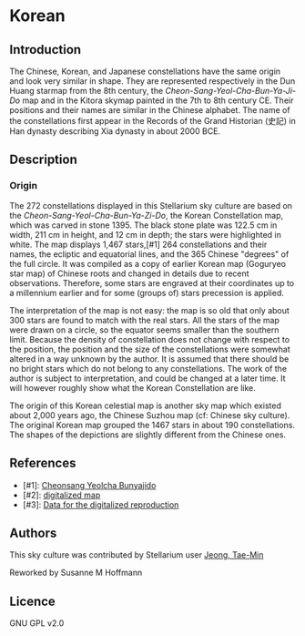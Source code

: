 # Korean

## Introduction

The Chinese, Korean, and Japanese constellations have the same origin and look very similar in shape. They are represented respectively in the Dun Huang starmap from the 8th century, the _Cheon-Sang-Yeol-Cha-Bun-Ya-Ji-Do_ map and in the Kitora skymap painted in the 7th to 8th century CE. Their positions and their names are similar in the Chinese alphabet. The name of the constellations first appear in the Records of the Grand Historian (史記) in Han dynasty describing Xia dynasty in about 2000 BCE.

## Description

### Origin

The 272 constellations displayed in this Stellarium sky culture are based on the _Cheon-Sang-Yeol-Cha-Bun-Ya-Zi-Do_, the Korean Constellation map, which was carved in stone 1395. The black stone plate was 122.5 cm in width, 211 cm in height, and 12 cm in depth; the stars were highlighted in white. The map displays 1,467 stars,[#1] 264 constellations and their names, the ecliptic and equatorial lines, and the 365 Chinese "degrees" of the full circle. It was compiled as a copy of earlier Korean map (Goguryeo star map) of Chinese roots and changed in details due to recent observations. Therefore, some stars are engraved at their coordinates up to a millennium earlier and for some (groups of) stars precession is applied. 

The interpretation of the map is not easy: the map is so old that only about 300 stars are found to match with the real stars. All the stars of the map were drawn on a circle, so the equator seems smaller than the southern limit. Because the density of constellation does not change with respect to the position, the position and the size of the constellations were somewhat altered in a way unknown by the author. It is assumed that there should be no bright stars which do not belong to any constellations. The work of the author is subject to interpretation, and could be changed at a later time. It will however roughly show what the Korean Constellation are like. 

The origin of this Korean celestial map is another sky map which existed about 2,000 years ago, the Chinese Suzhou map (cf: Chinese sky culture). The original Korean map grouped the 1467 stars in about 190 constellations. The shapes of the depictions are slightly different from the Chinese ones. 

## References

 - [#1]: [Cheonsang Yeolcha Bunyajido](http://en.wikipedia.org/wiki/Cheonsang_Yeolcha_Bunyajido)
 - [#2]: [digitalized map](https://digicult2.thulb.uni-jena.de/rsc/viewer/digicult_derivate_00115090/Sternkarte2.tif)
 - [#3]: [Data for the digitalized reproduction](http://sammlungen.uni-jena.de/sammlungsobjekte/p/1/h/1/nc/1.html?tx_jomuseo_pi1009%5BjoDetailView%5D=DE-MUS-046828%2Flido%2Fdc00000039)

## Authors

This sky culture was contributed by Stellarium user [Jeong, Tae-Min](http://user.chollian.net/~jtm71/)

Reworked by Susanne M Hoffmann

## Licence

GNU GPL v2.0
